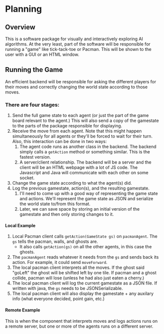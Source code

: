 
# Planning

## Overview
This is a software package for visually and interactively exploring AI algorithms. At the very least, part of the software will be responsible for running a "game" like tick-tack-toe or Pacman. This will be shown to the user with a GUI or an HTML window. 

## Running the Game
An efficient backend will be responsible for asking the different players for their moves and correctly changing the world state according to those moves. 

### There are four stages:
1. Send the full game state to each agent (or just the part of the game board relevant to the agent.) This will also send a copy of the gamestate to the parts of the package responsible for displaying.
2. Receive the move from each agent. Note that this might happen simultaneously for all agents or they'll be forced to wait for their turn. Also, this interaction can be done in two ways:
    1. The agent code runs as another class in the backend. The backend simply calls a `getAction` method or something similar. This is the fastest version.
    2. A server/client relationship. The backend will be a server and the client will be an HTML webpage with a lot of JS code. The Javascript and Java will communicate with each other on some socket.
3. Change the game state according to what the agent(s) did.
4. Log the previous gamestate, action(s), and the resulting gamestate. 
    1. I'll need to come up with a good way of representing the game state and actions. We'll represent the game state as JSON and serialize the world state to/from this format. 
    2. Later, we can save space by storing an initial version of the gamestate and then only storing changes to it. 

#### Local Example
1. Local Pacman client calls `getAction(GameState gs)` on `pacmanAgent`. The `gs` tells the pacman, walls, and ghosts are. 
    * It also calls `getAction(gs)` on all the other agents, in this case the ghosts. 
2. The `pacmanAgent` reads whatever it needs from the `gs` and sends back its action. For example, it could send `moveForward`.
3. The local pacman client interprets all the moves. If the ghost said "goLeft" the ghost will be shifted left by one tile. If pacman and a ghost collide, pacman will lose (unless he had also just eaten a cherry.)
4. The local pacman client will log the current gamestate as a JSON file. If written with java, the `gs` needs to be JSONSerializable.
5. The local pacman client will also display the gamestate + any auxilary info (what everyone decided, point gain, etc.)

#### Remote Example
This is when the component that interprets moves and logs actions runs on a remote server, but one or more of the agents runs on a different server.